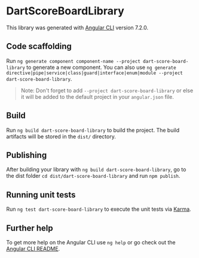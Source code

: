 # DartScoreBoardLibrary

This library was generated with [Angular CLI](https://github.com/angular/angular-cli) version 7.2.0.

## Code scaffolding

Run `ng generate component component-name --project dart-score-board-library` to generate a new component. You can also use `ng generate directive|pipe|service|class|guard|interface|enum|module --project dart-score-board-library`.
> Note: Don't forget to add `--project dart-score-board-library` or else it will be added to the default project in your `angular.json` file. 

## Build

Run `ng build dart-score-board-library` to build the project. The build artifacts will be stored in the `dist/` directory.

## Publishing

After building your library with `ng build dart-score-board-library`, go to the dist folder `cd dist/dart-score-board-library` and run `npm publish`.

## Running unit tests

Run `ng test dart-score-board-library` to execute the unit tests via [Karma](https://karma-runner.github.io).

## Further help

To get more help on the Angular CLI use `ng help` or go check out the [Angular CLI README](https://github.com/angular/angular-cli/blob/master/README.md).
